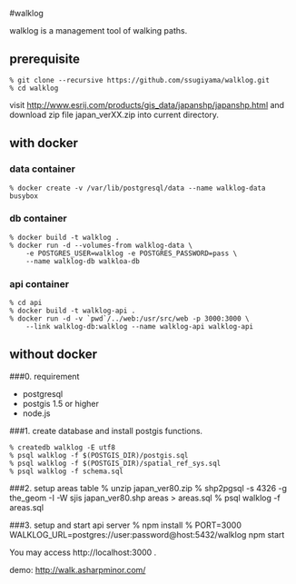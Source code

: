 #walklog

walklog is a management tool of walking paths.

## prerequisite
    % git clone --recursive https://github.com/ssugiyama/walklog.git
    % cd walklog

visit http://www.esrij.com/products/gis_data/japanshp/japanshp.html and download zip file japan_verXX.zip into current directory.

## with docker

### data container
    % docker create -v /var/lib/postgresql/data --name walklog-data busybox

### db container
    % docker build -t walklog .
    % docker run -d --volumes-from walklog-data \
        -e POSTGRES_USER=walklog -e POSTGRES_PASSWORD=pass \
        --name walklog-db walkloa-db

### api container
    % cd api
    % docker build -t walklog-api .
    % docker run -d -v `pwd`/../web:/usr/src/web -p 3000:3000 \
	    --link walklog-db:walklog --name walklog-api walklog-api

## without docker

###0. requirement

- postgresql
- postgis 1.5 or higher
- node.js

###1. create database and install postgis functions.

    % createdb walklog -E utf8
    % psql walklog -f $(POSTGIS_DIR)/postgis.sql
    % psql walklog -f $(POSTGIS_DIR)/spatial_ref_sys.sql
    % psql walklog -f schema.sql

###2. setup areas table
    % unzip japan_ver80.zip
    % shp2pgsql -s 4326 -g the_geom -I -W sjis japan_ver80.shp areas > areas.sql
    % psql walklog -f areas.sql

###3. setup and start api server
    % npm install
    % PORT=3000 WALKLOG_URL=postgres://user:password@host:5432/walklog npm start

You may access http://localhost:3000 . 

 demo: http://walk.asharpminor.com/
